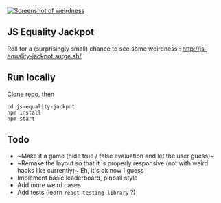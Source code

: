 [
![Screenshot of weirdness](https://i.imgur.com/Kl0q48N.png)
](http://js-equality-jackpot.surge.sh/)

## JS Equality Jackpot

Roll for a (surprisingly small) chance to see some weirdness : http://js-equality-jackpot.surge.sh/

## Run locally

Clone repo, then

```
cd js-equality-jackpot
npm install
npm start
```

## Todo

- ~Make it a game (hide true / false evaluation and let the user guess)~
- ~Remake the layout so that it is properly responsive (not with weird hacks like currently)~ Eh, it's ok now I guess
- Implement basic leaderboard, pinball style
- Add more weird cases
- Add tests (learn `react-testing-library` ?)
